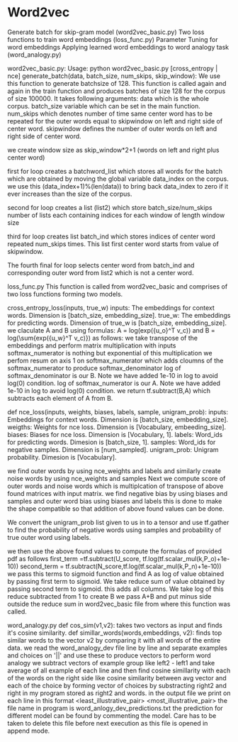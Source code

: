 # Word2vec
  Generate batch for skip-gram model (word2vec_basic.py)
  Two loss functions to train word embeddings (loss_func.py)
  Parameter Tuning for word embeddings
  Applying learned word embeddings to word analogy task (word_analogy.py)

  word2vec_basic.py:
Usage:
  python word2vec_basic.py [cross_entropy | nce]
generate_batch(data, batch_size, num_skips, skip_window):
We use this function to generate batchsize of 128.
This function is called again and again in the train function and produces batches of size 128 for the corpus of size 100000.
It takes following arguments:
data which is the whole corpus.
batch_size variable which can be set in the main function.
num_skips which denotes number of time same center word has to be repeated for the outer words equal to skipwindow
  on left and right side of center word.
skipwindow defines the number of outer words on left and right side of center word.

we create window size as skip_window*2+1 (words on left and right plus center word)

first for loop creates a batchword_list which stores all words for the batch which are obtained by moving the global variable data_index
on the corpus.
we use this (data_index+1)%(len(data)) to bring back data_index to zero if it ever increases than the size of the corpus.

second for loop creates a list (list2) which store batch_size/num_skips number of lists each containing  indices for each window
of length  window size

third for loop creates list batch_ind which stores indices of center word repeated num_skips times. This list first center word starts from
value of skipwindow.

The fourth final for loop selects center word from batch_ind and corresponding outer word from list2 which is not a center word.

loss_func.py
This function is called from word2vec_basic and comprises of two loss functions forming two models.

cross_entropy_loss(inputs, true_w)
inputs: The embeddings for context words. Dimension is [batch_size, embedding_size].
true_w: The embeddings for predicting words. Dimension of true_w is [batch_size, embedding_size].
we claculate A and B using formulas: A = log(exp({u_o}^T v_c)) and B = log(\sum{exp({u_w}^T v_c)})
as follows:
we take transpose of the embeddings and perform matrix multiplication with inputs
softmax_numerator is nothing but exponential of this multiplication
we perfom resum on axis 1 on softmax_numerator which adds cloumns of the softmax_numerator to produce softmax_denominator
log of softmax_denominator is our B. Note we have added 1e-10 in log to avoid log(0) condition.
log of softmax_numerator is our A. Note we have added 1e-10 in log to avoid log(0) condition.
we return tf.subtract(B,A) which subtracts each element of A from B.

def nce_loss(inputs, weights, biases, labels, sample, unigram_prob):
inputs: Embeddings for context words. Dimension is [batch_size, embedding_size].
weigths: Weights for nce loss. Dimension is [Vocabulary, embeeding_size].
biases: Biases for nce loss. Dimension is [Vocabulary, 1].
labels: Word_ids for predicting words. Dimesion is [batch_size, 1].
samples: Word_ids for negative samples. Dimension is [num_sampled].
unigram_prob: Unigram probability. Dimesion is [Vocabulary].

we find outer words by using nce_weights and labels and similarly create noise words by using nce_weights and samples
Next we compute score of outer words and noise words which is multiplcation of transpose of above found matrices with input matrix.
we find negative bias by using biases and samples and outer word bias  using biases and labels this is done to make the shape
compatible so that addition of above found values can be done.

We convert the unigram_prob list given to us in to a tensor and use tf.gather to find the probability of negative words using
samples  and probability of true outer word using labels.

we then use the above found values to compute the formulas of provided pdf as follows
first_term =tf.subtract(U_score, tf.log(tf.scalar_mul(k,P_o)+1e-10))
second_term = tf.subtract(N_score,tf.log(tf.scalar_mul(k,P_n)+1e-10))
 we pass this terms to sigmoid function and find A as log of value obtained by passing first term to sigmoid.
 We take reduce sum of value obtained by passing second term to sigmoid. this adds all columns.
 We take log of this reduce subtracted from 1 to create B
 we pass A+B and put minus side outside the reduce sum in word2vec_basic file from where this function was called.

 word_analogy.py
 def cos_sim(v1,v2):
 takes two vectors as input and finds it's cosine similarity.
 def simillar_words(words,embeddings, v2):
 finds top similar words to the vector v2 by comparing it with all words of the entire data.
 we read the word_analogy_dev file line by line and separate examples and choices on '||' and use these to produce vectors to
 perform word analogy we subtract vectors of example group like left2 - left1 and take average of all example of each line and then find
 cosine simillarity with each of the words on the right side like cosine similarity between avg vector and each of the choice by forming
 vector of choices by substracting right2 and right in my program stored as right2 and words.
 in the output file we print on each line in this format
 <pair1> <pair2> <pair3> <pair4> <least_illustrative_pair> <most_illustrative_pair>
 the file name in program is word_anlogy_dev_predictions.txt
the prediction for different model can be found by commenting the model.
Care  has to be taken to delete this file before next execution as this file is opened in append mode.

